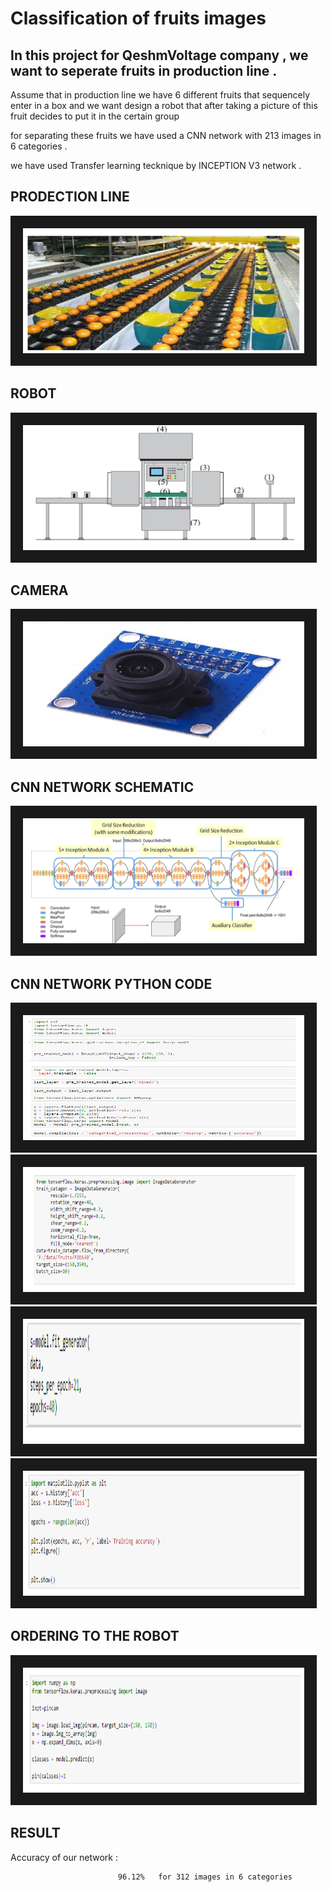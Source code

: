 # Classification of fruits images

## In this project for QeshmVoltage company , we want to seperate fruits in production line .

Assume that in production line we have 6 different fruits that sequencely enter in a box and we want design a robot that after taking a picture of this fruit decides to put it in the certain group  


for separating these fruits we have used a CNN network with 213 images in 6 categories .

we have used Transfer learning tecknique by INCEPTION V3 network .


## PRODECTION LINE
<img src="fruit.PNG" width="450" height="200" border="20" title="blood cells">


## ROBOT
<img src="robot.PNG" width="450" height="200" border="20" title="blood cells">


## CAMERA
<img src="camera.PNG" width="450" height="200" border="20" title="blood cells">


## CNN NETWORK SCHEMATIC
<img src="cnn.PNG" width="450" height="200" border="20" title="blood cells">


## CNN NETWORK PYTHON CODE
<img src="1.PNG" width="450" height="200" border="20" title="blood cells">
<img src="2.PNG" width="450" height="200" border="20" title="blood cells">
<img src="3.PNG" width="450" height="200" border="20" title="blood cells">
<img src="4.PNG" width="450" height="200" border="20" title="blood cells">

## ORDERING TO THE ROBOT 
<img src="5.PNG" width="450" height="200" border="20" title="blood cells">

## RESULT
Accuracy of our network  : 

                            96.12%   for 312 images in 6 categories

